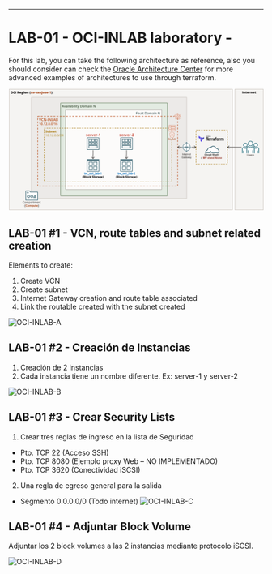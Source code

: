 ---
# LAB-01 - OCI-INLAB laboratory - 
For this lab, you can take the following architecture as reference, also you should consider 
can check the [Oracle Architecture Center](https://docs.oracle.com/solutions/?q=terraform&cType=reference-architectures&sort=date-desc&lang=en) for more advanced examples of architectures to use through terraform.

![OCI-INLAB-01](../img/OCI-INLAB-01.png)

## LAB-01 #1 - VCN, route tables and subnet related creation
Elements to create:
1. Create VCN 
2. Create subnet
3. Internet Gateway creation and route table associated
4. Link the routable created with the subnet created

![OCI-INLAB-A](../img/OCI-INLAB-A.png)

## LAB-01 #2 - Creación de Instancias
1. Creación de 2 instancias 
2. Cada instancia tiene un nombre diferente. Ex: server-1 y server-2

![OCI-INLAB-B](../img/OCI-INLAB-B.png)

## LAB-01 #3 - Crear Security Lists
1. Crear tres reglas de ingreso en la lista de Seguridad
- Pto. TCP 22 (Acceso SSH)
- Pto. TCP 8080 (Ejemplo proxy Web – NO IMPLEMENTADO)
- Pto. TCP 3620 (Conectividad iSCSI)

2. Una regla de egreso general para la salida
- Segmento 0.0.0.0/0 (Todo internet) 
![OCI-INLAB-C](../img/OCI-INLAB-C.png)

## LAB-01 #4 - Adjuntar Block Volume
Adjuntar los 2 block volumes a las 2 instancias mediante protocolo iSCSI.

![OCI-INLAB-D](../img/OCI-INLAB-D.png)
